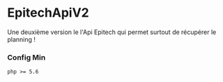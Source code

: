 # EpitechApiV2
Une deuxième version le l'Api Epitech qui permet surtout de récupérer le planning !

### Config Min
```
php >= 5.6
```
